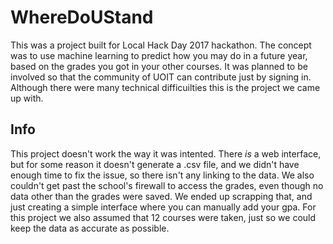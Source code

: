# WhereDoUStand

This was a project built for Local Hack Day 2017 hackathon. The concept was to use machine learning to predict how you may do in a future year, based on the grades you got in your other courses. It was planned to be involved so that the community of UOIT can contribute just by signing in. Although there were many technical difficuilties this is the project we came up with.

## Info

This project doesn't work the way it was intented. There _is_ a web interface, but for some reason it doesn't generate a .csv file, and we didn't have enough time to fix the issue, so there isn't any linking to the data. We also couldn't get past the school's firewall to access the grades, even though no data other than the grades were saved. We ended up scrapping that, and just creating a simple interface where you can manually add your gpa. For this project we also assumed that 12 courses were taken, just so we could keep the data as accurate as possible. 
